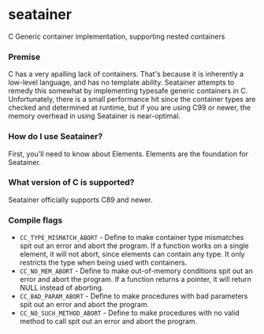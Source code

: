 # seatainer
C Generic container implementation, supporting nested containers

### Premise

C has a very apalling lack of containers. That's because it is inherently a low-level language, and has no template ability.
Seatainer attempts to remedy this somewhat by implementing typesafe generic containers in C. Unfortunately, there is a small performance hit since
the container types are checked and determined at runtime, but if you are using C99 or newer, the memory overhead in using Seatainer is near-optimal.

### How do I use Seatainer?

First, you'll need to know about Elements. Elements are the foundation for Seatainer.

### What version of C is supported?

Seatainer officially supports C89 and newer.

### Compile flags

 - `CC_TYPE_MISMATCH_ABORT` - Define to make container type mismatches spit out an error and abort the program. If a function works on a single element, it will not abort, since elements can contain any type. It only restricts the type when being used with containers.
 - `CC_NO_MEM_ABORT` - Define to make out-of-memory conditions spit out an error and abort the program. If a function returns a pointer, it will return NULL instead of aborting.
 - `CC_BAD_PARAM_ABORT` - Define to make procedures with bad parameters spit out an error and abort the program.
 - `CC_NO_SUCH_METHOD_ABORT` - Define to make procedures with no valid method to call spit out an error and abort the program.
